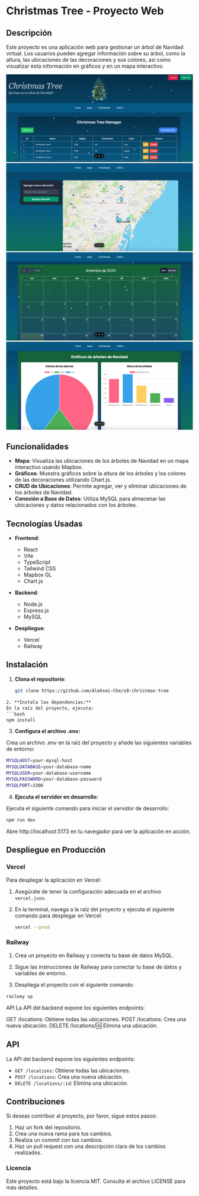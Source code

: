 # Christmas Tree - Proyecto Web

## Descripción

Este proyecto es una aplicación web para gestionar un árbol de Navidad virtual. Los usuarios pueden agregar información sobre su árbol, como la altura, las ubicaciones de las decoraciones y sus colores, así como visualizar esta información en gráficos y en un mapa interactivo.

![Screenshot 1](public/captura1.png)
![Screenshot 2](public/captura2.png)
![Screenshot 3](public/captura3.png)
![Screenshot 4](public/captura4.png)

## Funcionalidades

- **Mapa**: Visualiza las ubicaciones de los árboles de Navidad en un mapa interactivo usando Mapbox.
- **Gráficos**: Muestra gráficos sobre la altura de los árboles y los colores de las decoraciones utilizando Chart.js.
- **CRUD de Ubicaciones**: Permite agregar, ver y eliminar ubicaciones de los árboles de Navidad.
- **Conexión a Base de Datos**: Utiliza MySQL para almacenar las ubicaciones y datos relacionados con los árboles.

## Tecnologías Usadas

- **Frontend**: 
  - React
  - Vite
  - TypeScript
  - Tailwind CSS
  - Mapbox GL
  - Chart.js

- **Backend**:
  - Node.js
  - Express.js
  - MySQL

- **Despliegue**:
  - Vercel
  - Railway

## Instalación

1. **Clona el repositorio**:

   ```bash
   git clone https://github.com/Aleksei-Che/s8-christmas-tree
  ```
2. **Instala las dependencias:**
En la raíz del proyecto, ejecuta:
```bash
npm install
```
3. **Configura el archivo .env:**

Crea un archivo .env en la raíz del proyecto y añade las siguientes variables de entorno:
```bash
MYSQLHOST=your-mysql-host
MYSQLDATABASE=your-database-name
MYSQLUSER=your-database-username
MYSQLPASSWORD=your-database-password
MYSQLPORT=3306
```
4. **Ejecuta el servidor en desarrollo:**

Ejecuta el siguiente comando para iniciar el servidor de desarrollo:
```bash
npm run dev
```
Abre http://localhost:5173 en tu navegador para ver la aplicación en acción.
## Despliegue en Producción

### Vercel

Para desplegar la aplicación en Vercel:

1. Asegúrate de tener la configuración adecuada en el archivo `vercel.json`.

2. En la terminal, navega a la raíz del proyecto y ejecuta el siguiente comando para desplegar en Vercel:

   ```bash
   vercel --prod
   ```
### Railway

1. Crea un proyecto en Railway y conecta tu base de datos MySQL.

2. Sigue las instrucciones de Railway para conectar tu base de datos y variables de entorno.

3. Despliega el proyecto con el siguiente comando:

```bash
railway up
```
API
La API del backend expone los siguientes endpoints:

GET /locations: Obtiene todas las ubicaciones.
POST /locations: Crea una nueva ubicación.
DELETE /locations/:id: Elimina una ubicación.

## API

La API del backend expone los siguientes endpoints:

- `GET /locations`: Obtiene todas las ubicaciones.
- `POST /locations`: Crea una nueva ubicación.
- `DELETE /locations/:id`: Elimina una ubicación.

## Contribuciones

Si deseas contribuir al proyecto, por favor, sigue estos pasos:

1. Haz un fork del repositorio.
2. Crea una nueva rama para tus cambios.
3. Realiza un commit con tus cambios.
4. Haz un pull request con una descripción clara de los cambios realizados.

### Licencia

Este proyecto está bajo la licencia MIT. Consulta el archivo LICENSE para más detalles.
